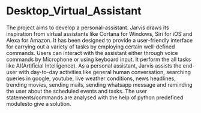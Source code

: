 # Desktop_Virtual_Assistant
The project aims to develop a personal-assistant. Jarvis draws its inspiration from virtual assistants like Cortana for Windows, Siri for iOS and Alexa for Amazon. It has been designed to provide a user-friendly interface for carrying out a variety of tasks by employing certain well-defined commands. Users can interact with the assistant either through voice commands by Microphone or using keyboard input. It perform the all tasks like AI(Artificial Intelligence).
As a personal assistant, Jarvis assists the end-user with day-to-day activities like general human conversation, searching queries in google, youtube, live weather conditions, news headlines, trending movies, sending mails, sending whatsapp message and reminding the user about the scheduled events and tasks. The user statements/commands are analysed with the help of python predefined modulesto give a solution.

    
